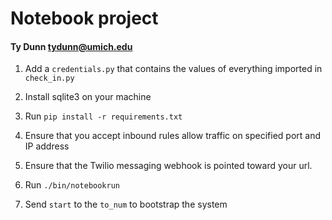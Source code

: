 # Notebook project

#### Ty Dunn <tydunn@umich.edu>

1) Add a `credentials.py` that contains the values of everything imported in `check_in.py`

2) Install sqlite3 on your machine

3) Run `pip install -r requirements.txt`

4) Ensure that you accept inbound rules allow traffic on specified port and IP address

5) Ensure that the Twilio messaging webhook is pointed toward your url.

6) Run `./bin/notebookrun`

7) Send `start` to the `to_num` to bootstrap the system

